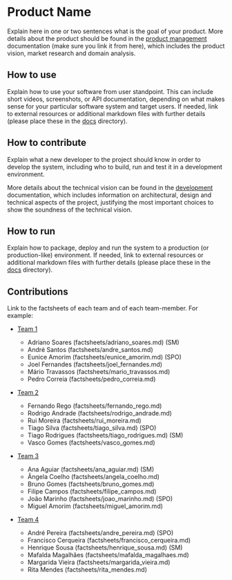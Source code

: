 # Product Name

Explain here in one or two sentences what is the goal of your product. More details about the product should be found in the [product management](docs/product.md) documentation (make sure you link it from here), which includes the product vision, market research and domain analysis.
 

## How to use

Explain how to use your software from user standpoint. This can include short videos, screenshots, or API documentation, depending on what makes sense for your particular software system and target users. If needed, link to external resources or additional markdown files with further details (please place these in the [docs](docs/) directory).


## How to contribute

Explain what a new developer to the project should know in order to develop the system, including who to build, run and test it in a development environment. 

More details about the technical vision can be found in the [development](docs/development.md) documentation, which includes information on architectural, design and technical aspects of the project, justifying the most important choices to show the soundness of the technical vision.


## How to run

Explain how to package, deploy and run the system to a production (or production-like) environment. If needed, link to external resources or additional markdown files with further details (please place these in the [docs](docs/) directory).


## Contributions

Link to the factsheets of each team and of each team-member. For example:

 * [Team 1](factsheets/team1.md)
   * Adriano Soares (factsheets/adriano_soares.md) (SM)
   * André Santos (factsheets/andre_santos.md)
   * Eunice Amorim (factsheets/eunice_amorim.md) (SPO)
   * Joel Fernandes (factsheets/joel_fernandes.md)
   * Mário Travassos (factsheets/mario_travassos.md)
   * Pedro Correia (factsheets/pedro_correia.md)

 * [Team 2](factsheets/team2.md)
   * Fernando Rego (factsheets/fernando_rego.md)
   * Rodrigo Andrade (factsheets/rodrigo_andrade.md)
   * Rui Moreira (factsheets/rui_moreira.md)
   * Tiago Silva (factsheets/tiago_silva.md) (SPO)
   * Tiago Rodrigues (factsheets/tiago_rodrigues.md) (SM)
   * Vasco Gomes (factsheets/vasco_gomes.md)

 * [Team 3](factsheets/team3.md)
   * Ana Aguiar (factsheets/ana_aguiar.md) (SM)
   * Ângela Coelho (factsheets/angela_coelho.md)
   * Bruno Gomes (factsheets/bruno_gomes.md)
   * Filipe Campos (factsheets/filipe_campos.md)
   * João Marinho (factsheets/joao_marinho.md) (SPO)
   * Miguel Amorim (factsheets/miguel_amorim.md)

 * [Team 4](factsheets/team4.md)
   * André Pereira (factsheets/andre_pereira.md) (SPO)
   * Francisco Cerqueira (factsheets/francisco_cerqueira.md)
   * Henrique Sousa (factsheets/henrique_sousa.md) (SM)
   * Mafalda Magalhães (factsheets/mafalda_magalhaes.md)
   * Margarida Vieira (factsheets/margarida_vieira.md)
   * Rita Mendes (factsheets/rita_mendes.md)


